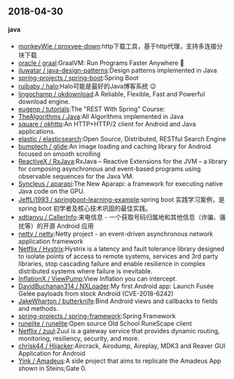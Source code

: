 ## 2018-04-30

#### java
* [monkeyWie / proxyee-down](https://github.com/monkeyWie/proxyee-down):http下载工具，基于http代理，支持多连接分块下载
* [oracle / graal](https://github.com/oracle/graal):GraalVM: Run Programs Faster Anywhere 🚀
* [iluwatar / java-design-patterns](https://github.com/iluwatar/java-design-patterns):Design patterns implemented in Java
* [spring-projects / spring-boot](https://github.com/spring-projects/spring-boot):Spring Boot
* [ruibaby / halo](https://github.com/ruibaby/halo):Halo可能是最好的Java博客系统 😉
* [lingochamp / okdownload](https://github.com/lingochamp/okdownload):A Reliable, Flexible, Fast and Powerful download engine.
* [eugenp / tutorials](https://github.com/eugenp/tutorials):The "REST With Spring" Course:
* [TheAlgorithms / Java](https://github.com/TheAlgorithms/Java):All Algorithms implemented in Java
* [square / okhttp](https://github.com/square/okhttp):An HTTP+HTTP/2 client for Android and Java applications.
* [elastic / elasticsearch](https://github.com/elastic/elasticsearch):Open Source, Distributed, RESTful Search Engine
* [bumptech / glide](https://github.com/bumptech/glide):An image loading and caching library for Android focused on smooth scrolling
* [ReactiveX / RxJava](https://github.com/ReactiveX/RxJava):RxJava – Reactive Extensions for the JVM – a library for composing asynchronous and event-based programs using observable sequences for the Java VM.
* [Syncleus / aparapi](https://github.com/Syncleus/aparapi):The New Aparapi: a framework for executing native Java code on the GPU.
* [JeffLi1993 / springboot-learning-example](https://github.com/JeffLi1993/springboot-learning-example):spring boot 实践学习案例，是 spring boot 初学者及核心技术巩固的最佳实践。
* [xdtianyu / CallerInfo](https://github.com/xdtianyu/CallerInfo):来电信息 - 一个获取号码归属地和其他信息（诈骗、骚扰等）的开源 Android 应用
* [netty / netty](https://github.com/netty/netty):Netty project - an event-driven asynchronous network application framework
* [Netflix / Hystrix](https://github.com/Netflix/Hystrix):Hystrix is a latency and fault tolerance library designed to isolate points of access to remote systems, services and 3rd party libraries, stop cascading failure and enable resilience in complex distributed systems where failure is inevitable.
* [InflationX / ViewPump](https://github.com/InflationX/ViewPump):View Inflation you can intercept.
* [DavidBuchanan314 / NXLoader](https://github.com/DavidBuchanan314/NXLoader):My first Android app: Launch Fusée Gelée payloads from stock Android (CVE-2018-6242)
* [JakeWharton / butterknife](https://github.com/JakeWharton/butterknife):Bind Android views and callbacks to fields and methods.
* [spring-projects / spring-framework](https://github.com/spring-projects/spring-framework):Spring Framework
* [runelite / runelite](https://github.com/runelite/runelite):Open source Old School RuneScape client
* [Netflix / zuul](https://github.com/Netflix/zuul):Zuul is a gateway service that provides dynamic routing, monitoring, resiliency, security, and more.
* [chrisk44 / Hijacker](https://github.com/chrisk44/Hijacker):Aircrack, Airodump, Aireplay, MDK3 and Reaver GUI Application for Android
* [Yink / Amadeus](https://github.com/Yink/Amadeus):A side project that aims to replicate the Amadeus App shown in Steins;Gate 0.
